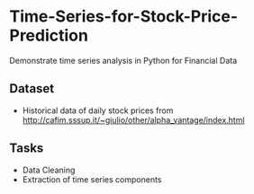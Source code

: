 # Time-Series-for-Stock-Price-Prediction
Demonstrate time series analysis in Python for Financial Data
## Dataset
- Historical data of daily stock prices from http://cafim.sssup.it/~giulio/other/alpha_vantage/index.html
## Tasks
- Data Cleaning
- Extraction of time series components

